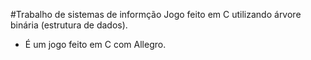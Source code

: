 #Trabalho de sistemas de informção
Jogo feito em C utilizando árvore binária (estrutura de dados).
- É um jogo feito em C com Allegro.
